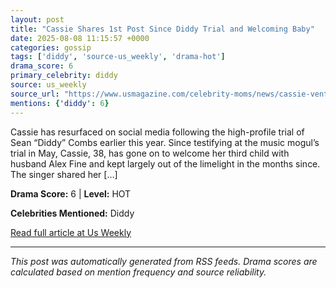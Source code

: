 ```yaml
---
layout: post
title: "Cassie Shares 1st Post Since Diddy Trial and Welcoming Baby"
date: 2025-08-08 11:15:57 +0000
categories: gossip
tags: ['diddy', 'source-us_weekly', 'drama-hot']
drama_score: 6
primary_celebrity: diddy
source: us_weekly
source_url: "https://www.usmagazine.com/celebrity-moms/news/cassie-ventura-resurfaces-after-diddy-trial-and-welcoming-third-baby/"
mentions: {'diddy': 6}
---
```


Cassie has resurfaced on social media following the high-profile trial of Sean “Diddy” Combs earlier this year. Since testifying at the music mogul’s trial in May, Cassie, 38, has gone on to welcome her third child with husband Alex Fine and kept largely out of the limelight in the months since. The singer shared her […]

**Drama Score:** 6 | **Level:** HOT

**Celebrities Mentioned:** Diddy

[Read full article at Us Weekly](https://www.usmagazine.com/celebrity-moms/news/cassie-ventura-resurfaces-after-diddy-trial-and-welcoming-third-baby/)

---
*This post was automatically generated from RSS feeds. Drama scores are calculated based on mention frequency and source reliability.*
